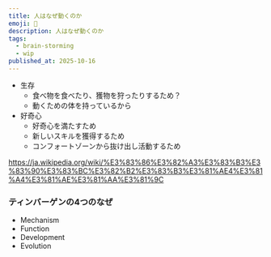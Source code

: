```yaml
---
title: 人はなぜ動くのか
emoji: 🚶
description: 人はなぜ動くのか
tags:
  - brain-storming
  - wip
published_at: 2025-10-16
---
```


- 生存
	- 食べ物を食べたり、獲物を狩ったりするため？
	- 動くための体を持っているから
- 好奇心
	- 好奇心を満たすため
	- 新しいスキルを獲得するため
	- コンフォートゾーンから抜け出し活動するため

https://ja.wikipedia.org/wiki/%E3%83%86%E3%82%A3%E3%83%B3%E3%83%90%E3%83%BC%E3%82%B2%E3%83%B3%E3%81%AE4%E3%81%A4%E3%81%AE%E3%81%AA%E3%81%9C

### ティンバーゲンの4つのなぜ
- Mechanism
- Function
- Development
- Evolution
